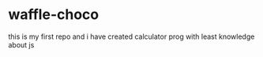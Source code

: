 # waffle-choco
this is my first repo and i have created calculator prog with least knowledge about js
